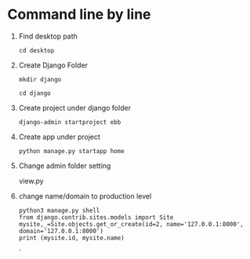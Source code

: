 # Command line by line 

1. Find desktop path
    
    `cd desktop`
    
2. Create Django Folder

    `mkdir django`
    
    `cd django`
    
3. Create project under django folder

    `django-admin startproject ebb`
    
4. Create app under project

    `python manage.py startapp home`
    
5. Change admin folder setting

     view.py
     
6. change name/domain to production level

    ```
    python3 manage.py shell
    from django.contrib.sites.models import Site
    mysite,_=Site.objects.get_or_create(id=2, name='127.0.0.1:8000', domain='127.0.0.1:8000')
    print (mysite.id, mysite.name)
    ```
     `
